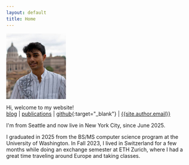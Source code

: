 ```yaml
---
layout: default
title: Home
---
```

<img src="/public/img/profile-picture.jpg" style="display: block; margin-top: auto; margin-left: 0rem; margin-right: auto; width: 10rem;" />

Hi, welcome to my website! \
[blog]({{absolute_url}}/blog) |
[publications]({{absolute_url}}/publications) |
[github](https://github.com/{{site.author.github}}){:target="_blank"} |
[{{site.author.email}}](mailto:{{site.author.email}})

I'm from Seattle and now live in New York City, since June 2025.

I graduated in 2025 from the BS/MS computer science program at the University of Washington.
In Fall 2023, I lived in Switzerland for a few months while doing an exchange semester at ETH Zurich,
where I had a great time traveling around Europe and taking classes.
